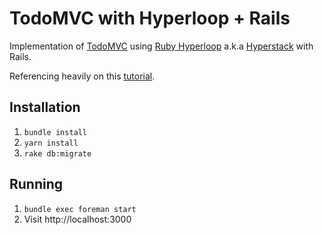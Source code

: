 # TodoMVC with Hyperloop + Rails

Implementation of [TodoMVC](http://todomvc.com/) using [Ruby Hyperloop](http://ruby-hyperloop.org/) a.k.a [Hyperstack](https://hyperstack.org/) with Rails.

Referencing heavily on this [tutorial](https://github.com/ruby-hyperloop/todo-tutorial).

## Installation

1. `bundle install`
2. `yarn install`
3. `rake db:migrate`

## Running

1. `bundle exec foreman start`
2. Visit http://localhost:3000
